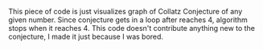This piece of code is just visualizes graph of Collatz Conjecture of any given number.
Since conjecture gets in a loop after reaches 4, algorithm stops when it reaches 4.
This code doesn't contribute anything new to the conjecture, I made it just because I was bored.
